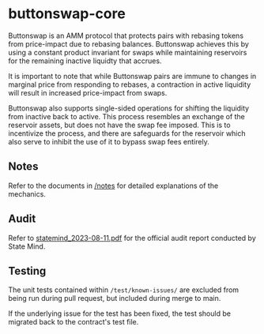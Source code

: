 # buttonswap-core

Buttonswap is an AMM protocol that protects pairs with rebasing tokens from price-impact due to rebasing balances.
Buttonswap achieves this by using a constant product invariant for swaps while maintaining reservoirs for the remaining inactive liquidty that accrues.

It is important to note that while Buttonswap pairs are immune to changes in marginal price from responding to rebases, a contraction in active liquidity will result in increased price-impact from swaps.

Buttonswap also supports single-sided operations for shifting the liquidity from inactive back to active. This process resembles an exchange of the reservoir assets, but does not have the swap fee imposed. This is to incentivize the process, and there are safeguards for the reservoir which also serve to inhibit the use of it to bypass swap fees entirely.

## Notes
Refer to the documents in [/notes](/notes) for detailed explanations of the mechanics.

## Audit
Refer to [statemind_2023-08-11.pdf](/notes/statemind_2023-08-11.pdf) for the official audit report conducted by State Mind.

## Testing

The unit tests contained within `/test/known-issues/` are excluded from being run during pull request, but included during merge to main.

If the underlying issue for the test has been fixed, the test should be migrated back to the contract's test file.
